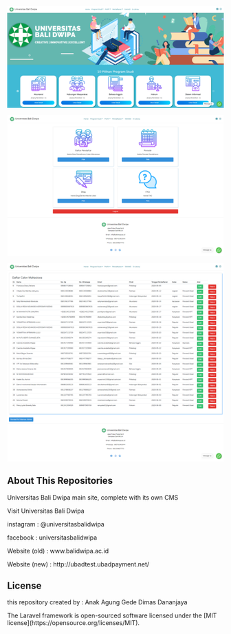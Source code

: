 <p align="center"><img src="https://github.com/dimasdananjaya/ubad-master-site/blob/master/public/resources/readme/pic1.png?raw=true)"></p>
<p align="center"><img src="https://github.com/dimasdananjaya/ubad-master-site/blob/master/public/resources/readme/pic2.png?raw=true)"></p>
<p align="center"><img src="https://github.com/dimasdananjaya/ubad-master-site/blob/master/public/resources/readme/pic3.png?raw=true)"></p>


## About This Repositories

Universitas Bali Dwipa main site, complete with its own CMS

Visit Universitas Bali Dwipa
<p>instagram     : @universitasbalidwipa</p>
<p>facebook      : universitasbalidwipa</p>
<p>Website (old)      : www.balidwipa.ac.id</p>
<p>Website (new)      : http://ubadtest.ubadpayment.net/</p>


## License
<p>this repository created by : Anak Agung Gede Dimas Dananjaya</p>
<p>The Laravel framework is open-sourced software licensed under the [MIT license](https://opensource.org/licenses/MIT).</p>
